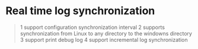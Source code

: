 Real time log synchronization 
=============
>1 support configuration synchronization interval
>2 supports synchronization from Linux to any directory to the windowns directory
>3 support print debug log
>4 support incremental log synchronization

